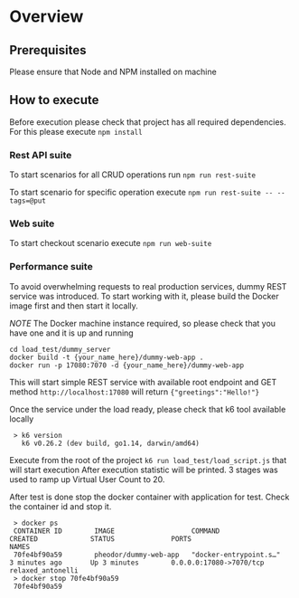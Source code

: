 # Overview
## Prerequisites
Please ensure that Node and NPM installed on machine
## How to execute
Before execution please check that project has all required dependencies. For this please execute 
`npm install`
### Rest API suite
To start scenarios for all CRUD operations run
`npm run rest-suite`

To start scenario for specific operation execute
`npm run rest-suite -- --tags=@put`
### Web suite
To start checkout scenario execute
`npm run web-suite`
### Performance suite
To avoid overwhelming requests to real production services, dummy REST service was introduced. To start working with it, please build the Docker image first and then start it locally.

*NOTE* The Docker machine instance required, so please check that you have one and it is up and running

```
cd load_test/dummy_server
docker build -t {your_name_here}/dummy-web-app .
docker run -p 17080:7070 -d {your_name_here}/dummy-web-app
```

This will start simple REST service with available root endpoint and GET method
`http://localhost:17080` will return `{"greetings":"Hello!"}`

Once the service under the load ready, please check that k6 tool available locally
```
 > k6 version
   k6 v0.26.2 (dev build, go1.14, darwin/amd64)
```

Execute from the root of the project `k6 run load_test/load_script.js` that will start execution
After execution statistic will be printed. 3 stages was used to ramp up Virtual User Count to 20.

After test is done stop the docker container with application for test. Check the container id and stop it.
```
 > docker ps
 CONTAINER ID        IMAGE                   COMMAND                  CREATED             STATUS              PORTS                     NAMES
 70fe4bf90a59        pheodor/dummy-web-app   "docker-entrypoint.s…"   3 minutes ago       Up 3 minutes        0.0.0.0:17080->7070/tcp   relaxed_antonelli
 > docker stop 70fe4bf90a59
 70fe4bf90a59
```
